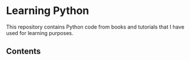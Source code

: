 # Learning Python
This repository contains Python code from books and tutorials that I have used for learning purposes.
## Contents
